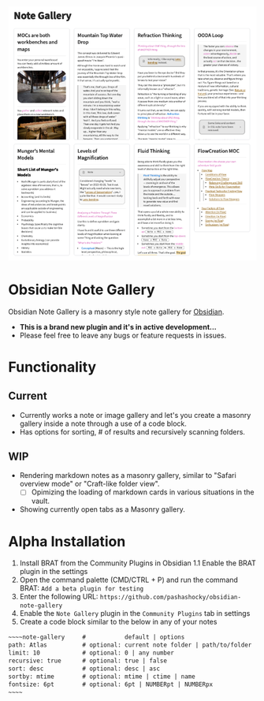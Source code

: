 ![Note Gallery Example](assets/github-header.png)

# Obsidian Note Gallery
Obsidian Note Gallery is a masonry style note gallery for [Obsidian](https://obsidian.md/).

- **This is a brand new plugin and it's in active development...**
- Please feel free to leave any bugs or feature requests in issues.

# Functionality
## Current
- Currently works a note or image gallery and let's you create a masonry gallery inside a note through a use of a code block.
- Has options for sorting, # of results and recursively scanning folders.

## WIP
- Rendering markdown notes as a masonry gallery, similar to "Safari overview mode" or "Craft-like folder view".
  - [ ] Opimizing the loading of markdown cards in various situations in the vault.
- Showing currently open tabs as a Masonry gallery.

# Alpha Installation
1. Install BRAT from the Community Plugins in Obsidian
  1.1 Enable the BRAT plugin in the settings
2. Open the command palette (CMD/CTRL + P) and run the command BRAT: `Add a beta plugin for testing`
3. Enter the following URL: `https://github.com/pashashocky/obsidian-note-gallery`
4. Enable the `Note Gallery` plugin in the `Community Plugins` tab in settings
5. Create a code block similar to the below in any of your notes

```
~~~~note-gallery     #           default | options
path: Atlas          # optional: current note folder | path/to/folder
limit: 10            # optional: 0 | any number
recursive: true      # optional: true | false
sort: desc           # optional: desc | asc
sortby: mtime        # optional: mtime | ctime | name
fontsize: 6pt        # optional: 6pt | NUMBERpt | NUMBERpx
~~~~
```

